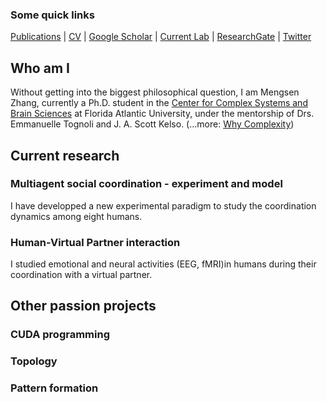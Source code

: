 ### Some quick links
[Publications](/pubs.md) | [CV](/docs/cv_Mengsen_20180414.pdf) | [Google Scholar](https://scholar.google.com/citations?user=YfVxfjMAAAAJ&hl=en) | [Current Lab](http://www.ccs.fau.edu/hbbl3/) | [ResearchGate](https://www.researchgate.net/profile/Mengsen_Zhang) | [Twitter](https://twitter.com/Mengsen) 

## Who am I
Without getting into the biggest philosophical question, I am Mengsen Zhang, currently a Ph.D. student in the [Center for Complex Systems and Brain Sciences](http://www.ccs.fau.edu/) at Florida Atlantic University, under the mentorship of Drs. Emmanuelle Tognoli and J. A. Scott Kelso. (...more: [Why Complexity](/complexity.md))

## Current research
### Multiagent social coordination - experiment and model
I have developped a new experimental paradigm to study the coordination dynamics among eight humans. 
### Human-Virtual Partner interaction
I studied emotional and neural activities (EEG, fMRI)in humans during their coordination with a virtual partner. 

## Other passion projects
### CUDA programming
### Topology
### Pattern formation
